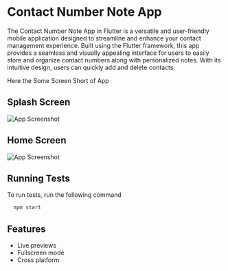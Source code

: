 
# Contact Number Note App


The Contact Number Note App in Flutter is a versatile and user-friendly mobile application designed to streamline and enhance your contact management experience. Built using the Flutter framework, this app provides a seamless and visually appealing interface for users to easily store and organize contact numbers along with personalized notes. With its intuitive design, users can quickly add and delete contacts.

Here the Some Screen Short of App






## Splash Screen

![App Screenshot](https://blogger.googleusercontent.com/img/b/R29vZ2xl/AVvXsEgRIg_sBnqXZtSae0HWsiNXXZ2l6441pMwxf7Ad42fsSb1vlWUWI9cMj8oqurvcxNmcYJnaq_lOGopvk7gu_G6wbKd2m7BVwCu2r62GGlAX7A7S_ZWVQjZFF0h_rQBoNtaIqAop8HgUaFXVJ5WU5fT16YVbPhBY4DaoBpwdKuYsYBrLExaOhe3etij9/s456/contact%201%20page%201.png)


## Home Screen 
![App Screenshot](https://blogger.googleusercontent.com/img/b/R29vZ2xl/AVvXsEiLYABqhGxPC-RW2nYVaQfZphDwpIMfCQ1I2BqFFOwYP5c9efznOBbJqfi4BTgJIxp5ESiK2tL5eEkeS7cHr59RbiywmQ3PL642NUZlICNG5kLX6af6onZ8UkspBlxT6vbSb5HPQdt3MBYguoRMebYd2syhMcHMDZ4SZ3-Zycyn508HNABpohuZkuIu/s456/contact%20note%20app%20main%201.png)
## Running Tests

To run tests, run the following command

```bash
  npm start
```


## Features

- Live previews
- Fullscreen mode
- Cross platform

